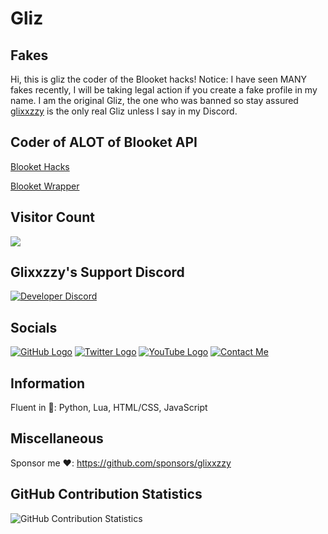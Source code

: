 # Gliz

## Fakes
Hi, this is gliz the coder of the Blooket hacks! Notice: I have seen MANY fakes recently, I will be taking legal action if you create a fake profile in my name.
I am the original Gliz, the one who was banned so stay assured [glixxzzy](https://github.com/glixxzzy) is the only real Gliz unless I say in my Discord.

## Coder of ALOT of Blooket API
[Blooket Hacks](https://github.com/glixxzzy/blooket-hack/)

[Blooket Wrapper](https://github.com/glixxzzy/blooket-wrapper/)

## Visitor Count
  <img src="https://profile-counter.glitch.me/glixxzzy/count.svg" />
  

## Glixxzzy's Support Discord
[![Developer Discord](https://discordapp.com/api/guilds/977054822152957992/widget.png?style=banner4)](https://discord.com/invite/TV8sYbe4RY)

## Socials
[![GitHub Logo](https://icons.iconarchive.com/icons/limav/flat-gradient-social/64/Github-icon.png)](https://github.com/glixxzzy)
[![Twitter Logo](https://icons.iconarchive.com/icons/limav/flat-gradient-social/64/Twitter-icon.png)](http://twitter.com/glixxzzy)
[![YouTube Logo](https://icons.iconarchive.com/icons/marcus-roberto/google-play/64/YouTube-icon.png)](https://www.youtube.com/channel/UCmPExFZp280zUxJbhyS9ZFA?view_as=subscriber)
[![Contact Me](https://icons.iconarchive.com/icons/limav/flat-gradient-social/64/email-icon.png)](mailto:glixxzzy@gmail.com)

## Information

Fluent in 💾: Python, Lua, HTML/CSS, JavaScript

## Miscellaneous

Sponsor me ❤️: https://github.com/sponsors/glixxzzy

## GitHub Contribution Statistics
![GitHub Contribution Statistics](https://github-readme-stats.vercel.app/api?username=glixxzzy)
